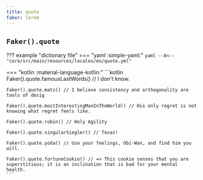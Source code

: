 ```yaml
---
title: quote
faker: lorem
---
```


## `Faker().quote`

??? example "dictionary file"
    === "yaml :simple-yaml:"
        ```yaml
        --8<-- "core/src/main/resources/locales/en/quote.yml"
        ```

=== "kotlin :material-language-kotlin:"
    ```kotlin
    Faker().quote.famousLastWords() // I don't know.

    Faker().quote.matz() // I believe consistency and orthogonality are tools of desig

    Faker().quote.mostInterestingManInTheWorld() // His only regret is not knowing what regret feels like.

    Faker().quote.robin() // Holy Agility

    Faker().quote.singularSiegler() // Texas!

    Faker().quote.yoda() // Use your feelings, Obi-Wan, and find him you will.

    Faker().quote.fortuneCookie() // => This cookie senses that you are superstitious; it is an inclination that is bad for your mental health.
    ```
